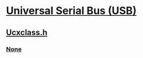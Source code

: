 # [Universal Serial Bus (USB)](../_usbref/index.md)
## [Ucxclass.h](index.md)
### [None](../ucxclass/nf-ucxclass-ucxinitializedeviceinit.md)
